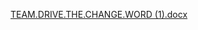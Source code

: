 [TEAM.DRIVE.THE.CHANGE.WORD (1).docx](https://github.com/user-attachments/files/23113868/TEAM.DRIVE.THE.CHANGE.WORD.1.docx)
